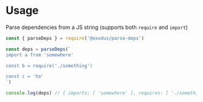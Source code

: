 # Usage

Parse dependencies from a JS string (supports both `require` and `import`)

```js
const { parseDeps } = require('@exodus/parse-deps')

const deps = parseDeps(`
import a from 'somewhere'

const b = require('./something')

const c = 'ho'
`)

console.log(deps) // { imports: [ 'somewhere' ], requires: [ './something' ] }s
```
